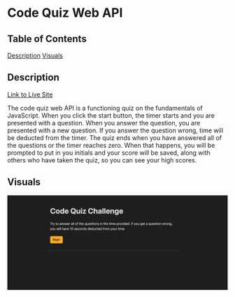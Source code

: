# Code Quiz Web API

## Table of Contents

[Description](#description)
[Visuals](#visuals)

## Description
[Link to Live Site]()

The code quiz web API is a functioning quiz on the fundamentals of JavaScript. When you click the start button, the timer starts and you are presented with a question. When you answer the question, you are presented with a new question. If you answer the question wrong, time will be deducted from the timer. The quiz ends when you have answered all of the questions or the timer reaches zero. When that happens, you will be prompted to put in you initials and your score will be saved, along with others who have taken the quiz, so you can see your high scores.


## Visuals
![Screenshot of Live Site](./assets/images/code-quiz.jpg)